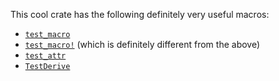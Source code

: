 This cool crate has the following definitely very useful macros:

* [`test_macro`][__link0]
* [`test_macro!`][__link1] (which is definitely different from the above)
* [`test_attr`][__link2]
* [`TestDerive`][__link3]

 [__cargo_doc2readme_dependencies_info]: ggGkYW0BYXSEG4Y_aNIvScI-G-EsPsQWHGmyGx7Yk486in34G9qox2F54_uTYXKEGwDb7dr9B_XSG1QEx6wM1ZfuG4MxuoKU-5VYG2yz0s_zR0jLYWSBg2twcm9jLW1hY3Jvc2UwLjAuMGtwcm9jX21hY3Jvcw
 [__link0]: https://docs.rs/proc-macros/0.0.0/proc_macros/macro.test_macro.html
 [__link1]: https://docs.rs/proc-macros/0.0.0/proc_macros/macro.test_macro.html
 [__link2]: https://docs.rs/proc-macros/0.0.0/proc_macros/attr.test_attr.html
 [__link3]: https://docs.rs/proc-macros/0.0.0/proc_macros/derive.TestDerive.html
